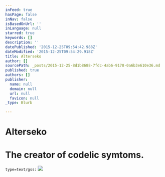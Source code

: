 ```yaml
---
inFeed: true
hasPage: false
inNav: false
isBasedOnUrl: ''
inLanguage: null
starred: true
keywords: []
description: ''
datePublished: '2015-12-25T09:54:42.988Z'
dateModified: '2015-12-25T09:54:29.918Z'
title: Alterseko
author: []
sourcePath: _posts/2015-12-25-8d1b8688-7fdc-4ab6-9178-0a6b3e610e36.md
published: true
authors: []
publisher:
  name: null
  domain: null
  url: null
  favicon: null
_type: Blurb

---
```

# Alterseko

# The creator of codelic symtoms.

`type=text/gss:`
![](https://s3-us-west-2.amazonaws.com/the-grid-img/p/169bd21f66d1558a03071de7e2bee49c31f396d9.jpg)